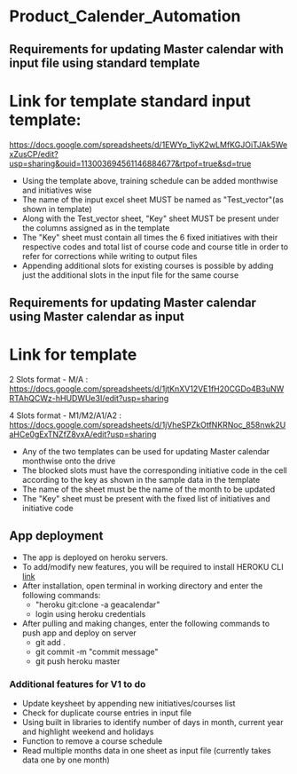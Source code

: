 # Product_Calender_Automation

## Requirements for updating Master calendar with input file using standard template

# Link for template standard input template: 

https://docs.google.com/spreadsheets/d/1EWYp_1iyK2wLMfKGJOiTJAk5WexZusCP/edit?usp=sharing&ouid=113003694561146884677&rtpof=true&sd=true

* Using the template above, training schedule can be added monthwise and initiatives wise
* The name of the input excel sheet MUST be named as "Test_vector"(as shown in template)
* Along with the Test_vector sheet, "Key" sheet MUST be present under the columns assigned as in the template
* The "Key" sheet must contain all times the 6 fixed initiatives with their respective codes and total list of course code and course title in order to refer for corrections while writing to output files
* Appending additional slots for existing courses is possible by adding just the additional slots in the input file for the same course

## Requirements for updating Master calendar using Master calendar as input

# Link for template

2 Slots format - M/A : https://docs.google.com/spreadsheets/d/1jtKnXV12VE1fH20CGDo4B3uNWRTAhQCWz-hHUDWUe3I/edit?usp=sharing

4 Slots format - M1/M2/A1/A2 : https://docs.google.com/spreadsheets/d/1jVheSPZkOtfNKRNoc_858nwk2UaHCe0gExTNZfZ8vxA/edit?usp=sharing

* Any of the two templates can be used for updating Master calendar monthwise onto the drive
* The blocked slots must have the corresponding initiative code in the cell according to the key as shown in the sample data in the template
* The name of the sheet must be the name of the month to be updated
* The "Key" sheet must be present with the fixed list of initiatives and initiative code 

## App deployment

* The app is deployed on heroku servers.
* To add/modify new features, you will be required to install HEROKU CLI [link](https://devcenter.heroku.com/articles/getting-started-with-python#set-up)
* After installation, open terminal in working directory and enter the following commands:
  - "heroku git:clone -a geacalendar"
  - login using heroku credentials
* After pulling and making changes, enter the following commands to push app and deploy on server
  - git add .
  - git commit -m "commit message"
  - git push heroku master

### Additional features for V1 to do
* Update keysheet by appending new initiatives/courses list
* Check for duplicate course entries in input file
* Using built in libraries to identify number of days in month, current year and highlight weekend and holidays
* Function to remove a course schedule 
* Read multiple months data in one sheet as input file (currently takes data one by one month)


